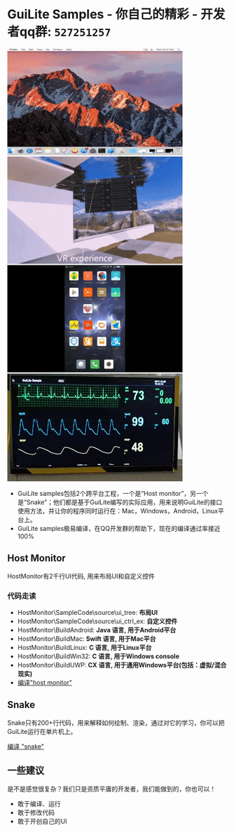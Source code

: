 # GuiLite Samples - 你自己的精彩 - 开发者qq群: `527251257`
![Mac](Mac.gif) ![Win MR](WinMR.gif)
![Android](Android.gif) ![Linux](Linux.gif)

- GuiLite samples包括2个跨平台工程，一个是“Host monitor”，另一个是“Snake”；他们都是基于GuiLite编写的实际应用，用来说明GuiLite的接口使用方法，并让你的程序同时运行在：Mac，Windows，Android，Linux平台上。
- GuiLite samples极易编译，在QQ开发群的帮助下，现在的编译通过率接近100%

## Host Monitor
HostMonitor有2千行UI代码, 用来布局UI和自定义控件
### 代码走读
- HostMonitor\SampleCode\source\ui_tree: **布局UI**
- HostMonitor\SampleCode\source\ui_ctrl_ex: **自定义控件**
- HostMonitor\BuildAndroid: **Java 语言, 用于Android平台**
- HostMonitor\BuildMac: **Swift 语言, 用于Mac平台**
- HostMonitor\BuildLinux: **C 语言, 用于Linux平台**
- HostMonitor\BuildWin32: **C 语言, 用于Windows console**
- HostMonitor\BuildUWP: **CX 语言, 用于通用Windows平台(包括：虚拟/混合现实)**
- [编译"host monitor"](HostMonitor/README.md)

## Snake
Snake只有200+行代码，用来解释如何绘制、渲染，通过对它的学习，你可以把GuiLite运行在单片机上。

[编译 "snake"](../Snake/README.md)

## 一些建议
是不是感觉很复杂？我们只是资质平庸的开发者，我们能做到的，你也可以！
- 敢于编译、运行
- 敢于修改代码
- 敢于开创自己的UI
